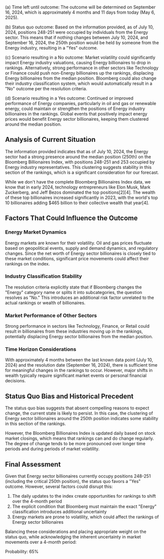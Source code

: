 (a) Time left until outcome: The outcome will be determined on September 16, 2024, which is approximately 4 months and 11 days from today (May 6, 2025).

(b) Status quo outcome: Based on the information provided, as of July 10, 2024, positions 248-251 were occupied by individuals from the Energy sector. This means that if nothing changes between July 10, 2024, and September 16, 2024, the 250th position would be held by someone from the Energy industry, resulting in a "Yes" outcome.

(c) Scenario resulting in a No outcome: Market volatility could significantly impact Energy industry valuations, causing Energy billionaires to drop in rankings. Alternatively, strong performance in other sectors like Technology or Finance could push non-Energy billionaires up the rankings, displacing Energy billionaires from the median position. Bloomberg could also change their industry classification system, which would automatically result in a "No" outcome per the resolution criteria.

(d) Scenario resulting in a Yes outcome: Continued or improved performance of Energy companies, particularly in oil and gas or renewable energy, could maintain or strengthen the positions of Energy industry billionaires in the rankings. Global events that positively impact energy prices would benefit Energy sector billionaires, keeping them clustered around the median position.

## Analysis of Current Situation

The information provided indicates that as of July 10, 2024, the Energy sector had a strong presence around the median position (250th) on the Bloomberg Billionaires Index, with positions 248-251 and 253 occupied by Energy industry representatives. This clustering suggests stability in this section of the rankings, which is a significant consideration for our forecast.

While we don't have the complete Bloomberg Billionaires Index data, we know that in early 2024, technology entrepreneurs like Elon Musk, Mark Zuckerberg, and Jeff Bezos dominated the top positions[2][4]. The wealth of these top billionaires increased significantly in 2023, with the world's top 10 billionaires adding $465 billion to their collective wealth that year[4].

## Factors That Could Influence the Outcome

### Energy Market Dynamics

Energy markets are known for their volatility. Oil and gas prices fluctuate based on geopolitical events, supply and demand dynamics, and regulatory changes. Since the net worth of Energy sector billionaires is closely tied to these market conditions, significant price movements could affect their rankings on the index.

### Industry Classification Stability

The resolution criteria explicitly state that if Bloomberg changes the "Energy" category name or splits it into subcategories, the question resolves as "No." This introduces an additional risk factor unrelated to the actual rankings or wealth of billionaires.

### Market Performance of Other Sectors

Strong performance in sectors like Technology, Finance, or Retail could result in billionaires from these industries moving up in the rankings, potentially displacing Energy sector billionaires from the median position.

### Time Horizon Considerations

With approximately 4 months between the last known data point (July 10, 2024) and the resolution date (September 16, 2024), there is sufficient time for meaningful changes in the rankings to occur. However, major shifts in wealth typically require significant market events or personal financial decisions.

## Status Quo Bias and Historical Precedent

The status quo bias suggests that absent compelling reasons to expect change, the current state is likely to persist. In this case, the clustering of Energy sector billionaires around the 250th position indicates some stability in this section of the rankings.

However, the Bloomberg Billionaires Index is updated daily based on stock market closings, which means that rankings can and do change regularly. The degree of change tends to be more pronounced over longer time periods and during periods of market volatility.

## Final Assessment

Given that Energy sector billionaires currently occupy positions 248-251 (including the critical 250th position), the status quo favors a "Yes" outcome. However, several factors could disrupt this:

1. The daily updates to the index create opportunities for rankings to shift over the 4-month period
2. The explicit condition that Bloomberg must maintain the exact "Energy" classification introduces additional uncertainty
3. Energy markets are prone to volatility, which could affect the rankings of Energy sector billionaires

Balancing these considerations and placing appropriate weight on the status quo, while acknowledging the inherent uncertainty in market movements over a 4-month period:

Probability: 65%